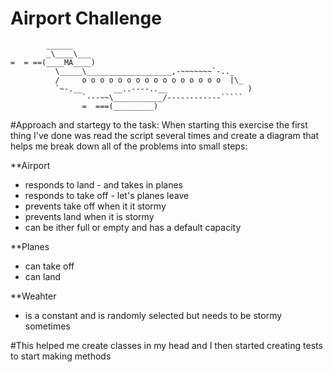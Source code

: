 Airport Challenge
=================

```
        ______
        _\____\___
=  = ==(____MA____)
          \_____\___________________,-~~~~~~~`-.._
          /     o o o o o o o o o o o o o o o o  |\_
          `~-.__       __..----..__                  )
                `---~~\___________/------------`````
                =  ===(_________)

```

#Approach and startegy to the task:
When starting this exercise the first thing I've done was read the script several times and create a diagram that helps me break down all of the problems into small steps:

**Airport 

- responds to land - and takes in planes
- responds to take off - let's planes leave
- prevents take off when it it stormy
- prevents land when it is stormy
- can be ither full or empty and has a default capacity

**Planes

- can take off
- can land

**Weahter 

- is a constant and is randomly selected but needs to be stormy sometimes 

#This helped me create classes in my head and I then started creating tests to start making methods 




